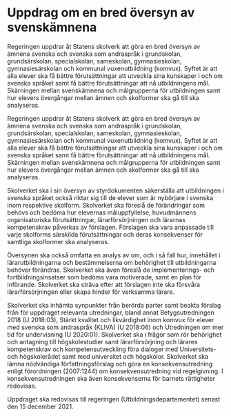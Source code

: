 # Uppdrag om en bred översyn av svenskämnena

Regeringen uppdrar åt Statens skolverk att göra en bred översyn av ämnena svenska och svenska som andraspråk i grundskolan, grundsärskolan, specialskolan, sameskolan, gymnasieskolan, gymnasiesärskolan och kommunal vuxenutbildning (komvux). Syftet är att alla elever ska få bättre förutsättningar att utveckla sina kunskaper i och om svenska språket samt få bättre förutsättningar att nå utbildningens mål. Skärningen mellan svenskämnena och målgrupperna för utbildningen samt hur elevers övergångar mellan ämnen och skolformer ska gå till ska analyseras.

Regeringen uppdrar åt Statens skolverk att göra en bred översyn av ämnena svenska och svenska som andraspråk i grundskolan, grundsärskolan, specialskolan, sameskolan, gymnasieskolan, gymnasiesärskolan och kommunal vuxenutbildning (komvux). Syftet är att alla elever ska få bättre förutsättningar att utveckla sina kunskaper i och om svenska språket samt få bättre förutsättningar att nå utbildningens mål. Skärningen mellan svenskämnena och målgrupperna för utbildningen samt hur elevers övergångar mellan ämnen och skolformer ska gå till ska analyseras.

Skolverket ska i sin översyn av styrdokumenten säkerställa att utbildningen i svenska språket också riktar sig till de elever som är nybörjare i svenska inom respektive skolform. Skolverket ska föreslå de förändringar som behövs och bedöma hur elevernas måluppfyllelse, huvudmännens organisatoriska förutsättningar, lärarförsörjningen och lärarnas kompetenskrav påverkas av förslagen. Förslagen ska vara anpassade till varje skolforms särskilda förutsättningar och deras konsekvenser för samtliga skolformer ska analyseras.

Översynen ska också omfatta en analys av om, och i så fall hur, innehållet i lärarutbildningarna och bestämmelserna om behörighet till utbildningarna behöver förändras. Skolverket ska även föreslå de implementerings- och fortbildningsinsatser som bedöms vara motiverade, samt en plan för införande. Skolverket ska sträva efter att förslagen inte ska försvåra lärarförsörjningen eller skapa hinder för verksamma lärare.

Skolverket ska inhämta synpunkter från berörda parter samt beakta förslag från för uppdraget relevanta utredningar, bland annat Betygsutredningen 2018 (U 2018:03), Stärkt kvalitet och likvärdighet inom komvux för elever med svenska som andraspråk (KLIVA) (U 2018:06) och Utredningen om mer tid för undervisning (U 2020:01). Skolverket ska i frågor som rör behörighet och antagning till högskolestudier samt lärarförsörjning och lärares kompetenskrav och kompetensutveckling föra dialoger med Universitets- och högskolerådet samt med universitet och högskolor. Skolverket ska lämna nödvändiga författningsförslag och göra en konsekvensutredning enligt förordningen (2007:1244) om konsekvensutredning vid regelgivning. I konsekvensutredningen ska även konsekvenserna för barnets rättigheter redovisas.

Uppdraget ska redovisas till regeringen (Utbildningsdepartementet) senast den 15 december 2021.
